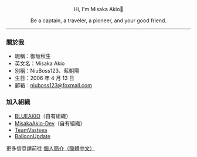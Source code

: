<div align="center">
    <!--<h1><a><img src="https://server.akio.top/api/v2/objects/icon/63ftz9r7tbhkegeynd.png" alt="" width="50%" height="50%" style="vertical-align: middle;"/><br>-->
      Hi, I'm Misaka Akio👋</a></h1>
</div>

<p align="center">
    <a>Be a captain, a traveler, a pioneer, and your good friend.</a>
</p>

---

### 關於我
- 昵稱：御坂秋生
- 英文名：Misaka Akio
- 別稱：NiuBoss123、藍朝陽
- 生日：2006 年 4 月 13 日
- 郵箱：niuboss123@foxmail.com

### 加入組織
- [BLUEAKIO](https://github.com/BLUEAKIO)（自有組織）
- [MisakaAkio-Dev](https://github.com/MisakaAkio-Dev)（自有組織）
- [TeamVastsea](https://github.com/TeamVastsea)
- [BalloonUpdate](https://github.com/BalloonUpdate)

更多信息請前往 [個人簡介（簡體中文）](https://www.akio.top/about)
